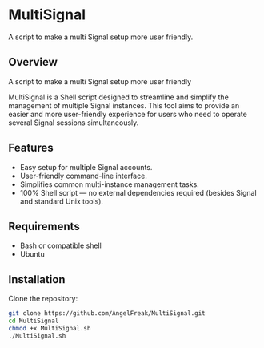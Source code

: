 # MultiSignal

A script to make a multi Signal setup more user friendly.

## Overview
A script to make a multi Signal setup more user friendly

MultiSignal is a Shell script designed to streamline and simplify the management of multiple Signal instances. This tool aims to provide an easier and more user-friendly experience for users who need to operate several Signal sessions simultaneously.

## Features

- Easy setup for multiple Signal accounts.
- User-friendly command-line interface.
- Simplifies common multi-instance management tasks.
- 100% Shell script — no external dependencies required (besides Signal and standard Unix tools).

## Requirements

- Bash or compatible shell
- Ubuntu
  
## Installation

Clone the repository:

```sh
git clone https://github.com/AngelFreak/MultiSignal.git
cd MultiSignal
chmod +x MultiSignal.sh
./MultiSignal.sh
